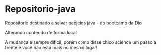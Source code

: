 # Repositorio-java
Repositorio destinado a salvar peojetos java - do bootcamp da Dio

Alterando conteudo de forma local

A mudança é sempre dificil, porém como disse chico science um passo a frente e você não está mais no mesmo lugar!
